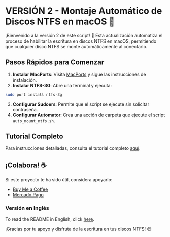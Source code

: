 # VERSIÓN 2 - Montaje Automático de Discos NTFS en macOS 🚀

¡Bienvenido a la versión 2 de este script! 🎉 Esta actualización automatiza el proceso de habilitar la escritura en discos NTFS en macOS, permitiendo que cualquier disco NTFS se monte automáticamente al conectarlo.

## Pasos Rápidos para Comenzar

1. **Instalar MacPorts**: Visita [MacPorts](https://www.macports.org/) y sigue las instrucciones de instalación.
2. **Instalar NTFS-3G**: Abre una terminal y ejecuta:
```bash
sudo port install ntfs-3g
```  
3. **Configurar Sudoers**: Permite que el script se ejecute sin solicitar contraseña.
4. **Configurar Automator**: Crea una acción de carpeta que ejecute el script `auto_mount_ntfs.sh`.

## Tutorial Completo

Para instrucciones detalladas, consulta el tutorial completo [aquí](./tutorial.es.md).

## ¡Colabora! ☕

Si este proyecto te ha sido útil, considera apoyarlo:
- [Buy Me a Coffee](http://buymeacoffee.com/chugeno)
- [Mercado Pago](http://link.mercadopago.com.ar/eugenioazurmendi)

### Versión en Inglés

To read the README in English, click [here](README.md).

¡Gracias por tu apoyo y disfruta de la escritura en tus discos NTFS! 😊